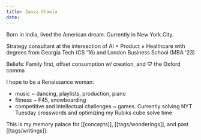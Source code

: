 ```yaml
---
title: Janvi Chawla
date:
---
```

Born in India, lived the American dream. Currently in New York City.

Strategy consultant at the intersection of AI × Product × Healthcare with degrees from Georgia Tech (CS '16) and London Business School (MBA '23)

Beliefs: Family first, offset consumption w/ creation, and ♡ the Oxford comma

I hope to be a Renaissance woman:
- music ~ dancing, playlists, production, piano
- fitness ~ F45, snowboarding
- competitive and intellectual challenges ~ games. Currently solving NYT Tuesday crosswords and optimizing my Rubiks cube solve time

This is my memory palace for [[concepts]], [[tags/wonderings]], and past [[tags/writings]].